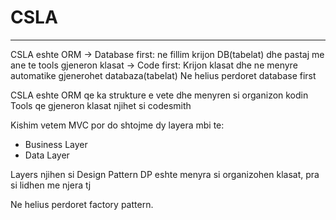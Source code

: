 # CSLA

---

CSLA eshte ORM
-> Database first: ne fillim krijon DB(tabelat) dhe pastaj me ane te tools gjeneron klasat
-> Code first: Krijon klasat dhe ne menyre automatike gjenerohet databaza(tabelat)
Ne helius perdoret database first

CSLA eshte ORM qe ka strukture e vete dhe menyren si organizon kodin
Tools qe gjeneron klasat njihet si codesmith

Kishim vetem MVC por do shtojme dy layera mbi te:

- Business Layer
- Data Layer

Layers njihen si Design Pattern
DP eshte menyra si organizohen klasat, pra si lidhen me njera tj

Ne helius perdoret factory pattern.
